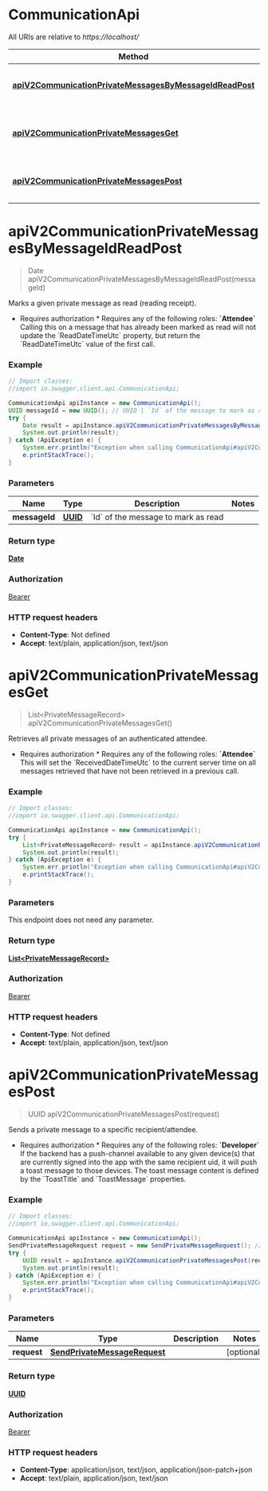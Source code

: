 # CommunicationApi

All URIs are relative to *https://localhost/*

Method | HTTP request | Description
------------- | ------------- | -------------
[**apiV2CommunicationPrivateMessagesByMessageIdReadPost**](CommunicationApi.md#apiV2CommunicationPrivateMessagesByMessageIdReadPost) | **POST** /Api/v2/Communication/PrivateMessages/{MessageId}/Read | Marks a given private message as read (reading receipt).
[**apiV2CommunicationPrivateMessagesGet**](CommunicationApi.md#apiV2CommunicationPrivateMessagesGet) | **GET** /Api/v2/Communication/PrivateMessages | Retrieves all private messages of an authenticated attendee.
[**apiV2CommunicationPrivateMessagesPost**](CommunicationApi.md#apiV2CommunicationPrivateMessagesPost) | **POST** /Api/v2/Communication/PrivateMessages | Sends a private message to a specific recipient/attendee.


<a name="apiV2CommunicationPrivateMessagesByMessageIdReadPost"></a>
# **apiV2CommunicationPrivateMessagesByMessageIdReadPost**
> Date apiV2CommunicationPrivateMessagesByMessageIdReadPost(messageId)

Marks a given private message as read (reading receipt).

  * Requires authorization     * Requires any of the following roles: **&#x60;Attendee&#x60;**  Calling this on a message that has already been marked as read   will not update the &#x60;ReadDateTimeUtc&#x60; property, but return the  &#x60;ReadDateTimeUtc&#x60; value of the first call.

### Example
```java
// Import classes:
//import io.swagger.client.api.CommunicationApi;

CommunicationApi apiInstance = new CommunicationApi();
UUID messageId = new UUID(); // UUID | `Id` of the message to mark as read
try {
    Date result = apiInstance.apiV2CommunicationPrivateMessagesByMessageIdReadPost(messageId);
    System.out.println(result);
} catch (ApiException e) {
    System.err.println("Exception when calling CommunicationApi#apiV2CommunicationPrivateMessagesByMessageIdReadPost");
    e.printStackTrace();
}
```

### Parameters

Name | Type | Description  | Notes
------------- | ------------- | ------------- | -------------
 **messageId** | [**UUID**](.md)| &#x60;Id&#x60; of the message to mark as read |

### Return type

[**Date**](Date.md)

### Authorization

[Bearer](../README.md#Bearer)

### HTTP request headers

 - **Content-Type**: Not defined
 - **Accept**: text/plain, application/json, text/json

<a name="apiV2CommunicationPrivateMessagesGet"></a>
# **apiV2CommunicationPrivateMessagesGet**
> List&lt;PrivateMessageRecord&gt; apiV2CommunicationPrivateMessagesGet()

Retrieves all private messages of an authenticated attendee.

  * Requires authorization     * Requires any of the following roles: **&#x60;Attendee&#x60;**  This will set the &#x60;ReceivedDateTimeUtc&#x60; to the current server time on all messages retrieved  that have not been retrieved in a previous call.

### Example
```java
// Import classes:
//import io.swagger.client.api.CommunicationApi;

CommunicationApi apiInstance = new CommunicationApi();
try {
    List<PrivateMessageRecord> result = apiInstance.apiV2CommunicationPrivateMessagesGet();
    System.out.println(result);
} catch (ApiException e) {
    System.err.println("Exception when calling CommunicationApi#apiV2CommunicationPrivateMessagesGet");
    e.printStackTrace();
}
```

### Parameters
This endpoint does not need any parameter.

### Return type

[**List&lt;PrivateMessageRecord&gt;**](PrivateMessageRecord.md)

### Authorization

[Bearer](../README.md#Bearer)

### HTTP request headers

 - **Content-Type**: Not defined
 - **Accept**: text/plain, application/json, text/json

<a name="apiV2CommunicationPrivateMessagesPost"></a>
# **apiV2CommunicationPrivateMessagesPost**
> UUID apiV2CommunicationPrivateMessagesPost(request)

Sends a private message to a specific recipient/attendee.

  * Requires authorization     * Requires any of the following roles: **&#x60;Developer&#x60;**  If the backend has a push-channel available to any given device(s) that are currently signed into the app   with the same recipient uid, it will push a toast message to those devices.    The toast message content is defined by the &#x60;ToastTitle&#x60; and &#x60;ToastMessage&#x60; properties.

### Example
```java
// Import classes:
//import io.swagger.client.api.CommunicationApi;

CommunicationApi apiInstance = new CommunicationApi();
SendPrivateMessageRequest request = new SendPrivateMessageRequest(); // SendPrivateMessageRequest | 
try {
    UUID result = apiInstance.apiV2CommunicationPrivateMessagesPost(request);
    System.out.println(result);
} catch (ApiException e) {
    System.err.println("Exception when calling CommunicationApi#apiV2CommunicationPrivateMessagesPost");
    e.printStackTrace();
}
```

### Parameters

Name | Type | Description  | Notes
------------- | ------------- | ------------- | -------------
 **request** | [**SendPrivateMessageRequest**](SendPrivateMessageRequest.md)|  | [optional]

### Return type

[**UUID**](UUID.md)

### Authorization

[Bearer](../README.md#Bearer)

### HTTP request headers

 - **Content-Type**: application/json, text/json, application/json-patch+json
 - **Accept**: text/plain, application/json, text/json

